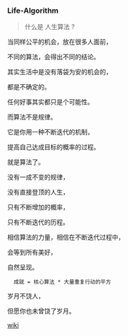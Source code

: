 ﻿### Life-Algorithm
> 什么是 人生算法 ?

当同样公平的机会，放在很多人面前，

不同的算法，会得出不同的结论。  

其实生活中是没有落袋为安的机会的，    

都是不确定的。  

任何好事其实都只是个可能性。  

而算法不是规律。  

它是你用一种不断迭代的机制，   

提高自己达成目标的概率的过程。  

就是算法了。  

没有一成不变的规律，  

没有直接登顶的人生，  

只有不断增加的概率，  

只有不断迭代的历程。  

相信算法的力量，相信在不断迭代过程中，  

会等到所有美好，  

自然呈现。  

```
  成就 = 核心算法 * 大量重复行动的平方
```

岁月不饶人，  

但愿你也未曾饶了岁月。  

[wiki](https://github.com/xieqiupeng/Life-Algorithm/blob/master/Release%20Notes.md)
